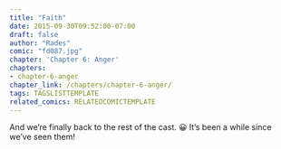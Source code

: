 ```yaml
---
title: "Faith"
date: 2015-09-30T09:52:00-07:00
draft: false
author: "Rades"
comic: "fd087.jpg"
chapter: 'Chapter 6: Anger'
chapters:
- chapter-6-anger
chapter_link: /chapters/chapter-6-anger/
tags: TAGSLISTTEMPLATE
related_comics: RELATEDCOMICTEMPLATE
---
```


And we’re finally back to the rest of the cast.  😀  It’s been a while since we’ve seen them!

